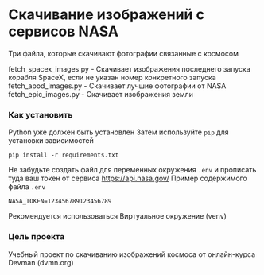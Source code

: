 # Скачивание изображений с сервисов NASA
Три файла, которые скачивают фотографии связанные с космосом

fetch_spacex_images.py - Скачивает изображения последнего запуска корабля SpaceX, если не указан номер конкретного запуска  
fetch_apod_images.py - Скачивает лучшие фотографии от NASA  
fetch_epic_images.py - Скачивает изображения земли  

### Как установить

Python уже должен быть установлен
Затем используйте `pip` для установки зависимостей

```pip install -r requirements.txt```

Не забудьте создать файл для переменных окружения `.env` и прописать туда ваш токен от сервиса https://api.nasa.gov/
Пример содержимого файла `.env`

```NASA_TOKEN=123456789123456789```

Рекомендуется использоваться Виртуальное окружение (venv)

### Цель проекта

Учебный проект по скачиванию изображений космоса от онлайн-курса Devman (dvmn.org)